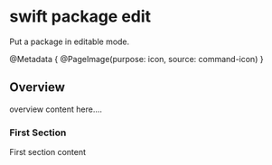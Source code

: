 # swift package edit

Put a package in editable mode.

@Metadata {
    @PageImage(purpose: icon, source: command-icon)
}

## Overview

overview content here....

### First Section

First section content
